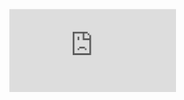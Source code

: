 
<embed src="https://nbviewer.jupyter.org/github/joydeep2k21/Manabendra-Mishra/blob/main/ClassesandObjects.pdf" />
